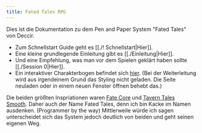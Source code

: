 ```yaml
---
title: Fated Tales RPG
---
```


Dies ist die Dokumentation zu dem Pen and Paper System "Fated Tales" von Deccir.

- Zum Schnellstart Guide geht es [[./! Schnellstart|Hier]].
- Eine kleine grundlegende Einleitung gibt es [[./Einleitung|Hier]].
- Und eine Empfehlung, was man vor dem Spielen geklärt haben sollte [[./Session 0|Hier]].
- Ein interaktiver Charakterbogen befindet sich [hier](https://deccir.github.io/FatedTalesCharacterSheet/index.html). (Bei der Weiterleitung wird aus irgendeinem Grund das Styling nicht geladen. Die Seite neuladen oder in einem neuen Fenster öffnen behebt das.)



Die beiden größten Inspriationen waren [Fate Core](https://fate-srd.com/fate-core) und [Tavern Tales Smooth](https://smoothrpg.wordpress.com/).
Daher auch der Name Fated Tales, denn ich bin Kacke im Namen ausdenken. (Programmer by the way)
Mittlerweile würde ich sagen unterscheidet sich das System jedoch deutlich von beiden und geht seinen eigenen Weg.